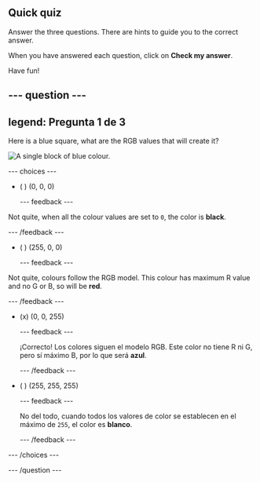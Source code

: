 ## Quick quiz

Answer the three questions. There are hints to guide you to the correct answer.

When you have answered each question, click on **Check my answer**.

Have fun!

--- question ---
---
legend: Pregunta 1 de 3
---
Here is a blue square, what are the RGB values that will create it?

![A single block of blue colour.](images/quiz-colour.png)

--- choices ---

- ( ) (0, 0, 0)

  --- feedback ---

Not quite, when all the colour values are set to `0`, the color is **black**.

  --- /feedback ---

- ( ) (255, 0, 0)

  --- feedback ---

Not quite, colours follow the RGB model. This colour has maximum R value and no G or B, so will be **red**.

  --- /feedback ---

- (x) (0, 0, 255)

  --- feedback ---

  ¡Correcto! Los colores siguen el modelo RGB. Este color no tiene R ni G, pero sí máximo B, por lo que será **azul**.

  --- /feedback ---

- ( ) (255, 255, 255)

  --- feedback ---

  No del todo, cuando todos los valores de color se establecen en el máximo de `255`, el color es **blanco**.

  --- /feedback ---

--- /choices ---

--- /question ---
